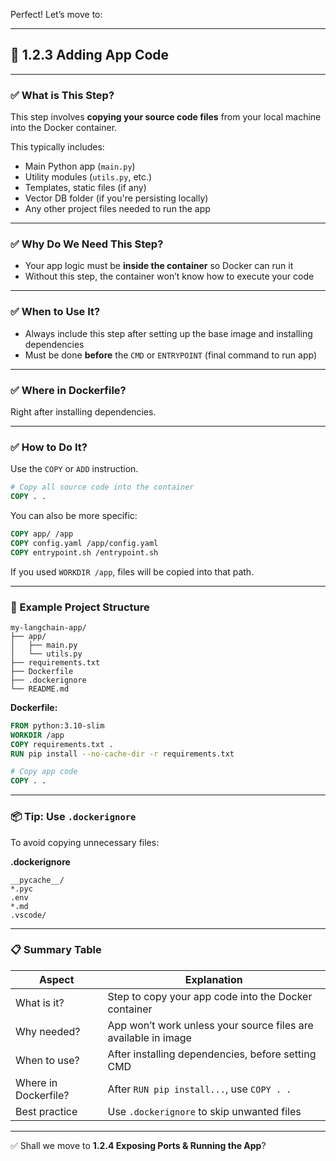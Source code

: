 Perfect! Let’s move to:

---

## 🔹 **1.2.3 Adding App Code**

---

### ✅ What is This Step?

This step involves **copying your source code files** from your local machine into the Docker container.

This typically includes:

* Main Python app (`main.py`)
* Utility modules (`utils.py`, etc.)
* Templates, static files (if any)
* Vector DB folder (if you're persisting locally)
* Any other project files needed to run the app

---

### ✅ Why Do We Need This Step?

* Your app logic must be **inside the container** so Docker can run it
* Without this step, the container won’t know how to execute your code

---

### ✅ When to Use It?

* Always include this step after setting up the base image and installing dependencies
* Must be done **before** the `CMD` or `ENTRYPOINT` (final command to run app)

---

### ✅ Where in Dockerfile?

Right after installing dependencies.

---

### ✅ How to Do It?

Use the `COPY` or `ADD` instruction.

```dockerfile
# Copy all source code into the container
COPY . .
```

You can also be more specific:

```dockerfile
COPY app/ /app
COPY config.yaml /app/config.yaml
COPY entrypoint.sh /entrypoint.sh
```

If you used `WORKDIR /app`, files will be copied into that path.

---

### 📁 Example Project Structure

```
my-langchain-app/
├── app/
│   ├── main.py
│   └── utils.py
├── requirements.txt
├── Dockerfile
├── .dockerignore
└── README.md
```

**Dockerfile:**

```dockerfile
FROM python:3.10-slim
WORKDIR /app
COPY requirements.txt .
RUN pip install --no-cache-dir -r requirements.txt

# Copy app code
COPY . .
```

---

### 📦 Tip: Use `.dockerignore`

To avoid copying unnecessary files:

**.dockerignore**

```
__pycache__/
*.pyc
.env
*.md
.vscode/
```

---

### 📋 Summary Table

| Aspect               | Explanation                                                    |
| -------------------- | -------------------------------------------------------------- |
| What is it?          | Step to copy your app code into the Docker container           |
| Why needed?          | App won’t work unless your source files are available in image |
| When to use?         | After installing dependencies, before setting CMD              |
| Where in Dockerfile? | After `RUN pip install...`, use `COPY . .`                     |
| Best practice        | Use `.dockerignore` to skip unwanted files                     |

---

✅ Shall we move to **1.2.4 Exposing Ports & Running the App**?